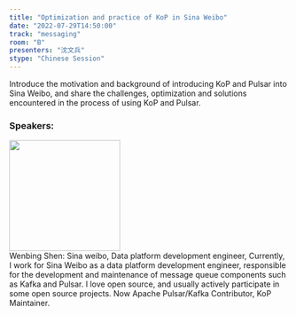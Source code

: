 ```yaml
---
title: "Optimization and practice of KoP in Sina Weibo"
date: "2022-07-29T14:50:00"
track: "messaging"
room: "B"
presenters: "沈文兵"
stype: "Chinese Session"
---
```

Introduce the motivation and background of introducing KoP and Pulsar into Sina Weibo, and share the challenges, optimization and solutions encountered in the process of using KoP and Pulsar.
 ### Speakers: 
 <img src="images/speaker/1147.png" width="200" /><br>Wenbing Shen: Sina weibo, Data platform development engineer, Currently, I work for Sina Weibo as a data platform development engineer, responsible for the development and maintenance of message queue components such as Kafka and Pulsar. I love open source, and usually actively participate in some open source projects. Now Apache Pulsar/Kafka Contributor, KoP Maintainer.

 